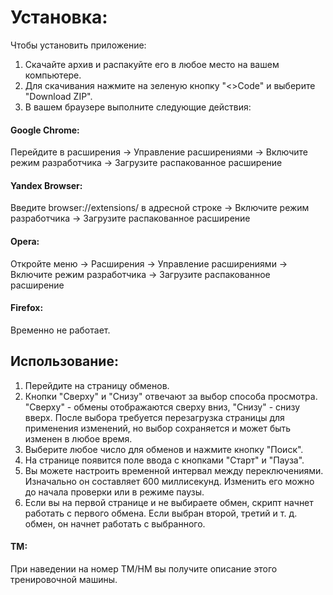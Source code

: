 <h1>Установка:</h1>
<p>Чтобы установить приложение:</p>
<ol>
  <li>Скачайте архив и распакуйте его в любое место на вашем компьютере.</li>
  <li>Для скачивания нажмите на зеленую кнопку "<>Code" и выберите "Download ZIP".</li>
  <li>В вашем браузере выполните следующие действия:</li>
</ol>
<h4>Google Chrome:</h4>
<p>Перейдите в расширения -> Управление расширениями -> Включите режим разработчика -> Загрузите распакованное расширение</p>
<h4>Yandex Browser:</h4>
<p>Введите browser://extensions/ в адресной строке -> Включите режим разработчика -> Загрузите распакованное расширение</p>
<h4>Opera:</h4>
<p>Откройте меню -> Расширения -> Управление расширениями -> Включите режим разработчика -> Загрузите распакованное расширение</p>
<h4>Firefox:</h4>
<p>Временно не работает.</p>
<h2>Использование:</h2>
<ol>
  <li>Перейдите на страницу обменов.</li>
 <li>Кнопки "Сверху" и "Снизу" отвечают за выбор способа просмотра. "Сверху" - обмены отображаются сверху вниз, "Снизу" - снизу вверх. После выбора требуется перезагрузка страницы для применения изменений, но выбор сохраняется и может быть изменен в любое время.</li>
  <li>Выберите любое число для обменов и нажмите кнопку "Поиск".</li>
  <li>На странице появится поле ввода с кнопками "Старт" и "Пауза".</li>
  <li>Вы можете настроить временной интервал между переключениями. Изначально он составляет 600 миллисекунд. Изменить его можно до начала проверки или в режиме паузы.</li>
  <li>Если вы на первой странице и не выбираете обмен, скрипт начнет работать с первого обмена. Если выбран второй, третий и т. д. обмен, он начнет работать с выбранного.</li>
</ol>
<h4>ТМ:</h4>
<p>При наведении на номер TM/HM вы получите описание этого тренировочной машины.</p>
